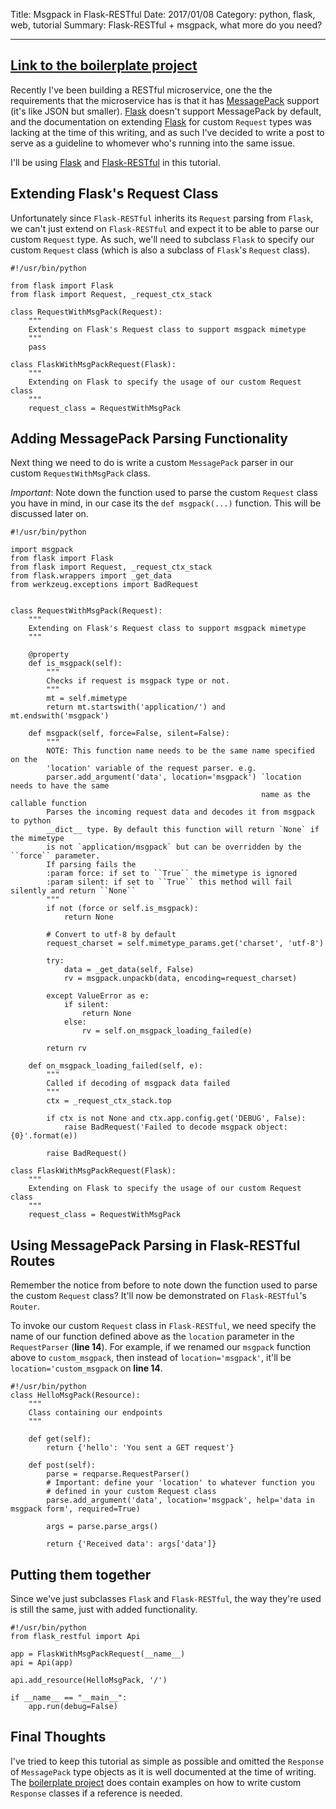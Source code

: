 Title: Msgpack in Flask-RESTful
Date: 2017/01/08
Category: python, flask, web, tutorial
Summary: Flask-RESTful + msgpack, what more do you need?

---

## **[Link to the boilerplate project](https://github.com/kendricktan/flaskrestful-custom-request)**

Recently I've been building a RESTful microservice, one the the requirements that the microservice has is that it has [MessagePack](http://msgpack.org/index.html) support (it's like JSON but smaller). [Flask](https://flask.pocoo.org) doesn't support MessagePack by default, and the documentation on extending [Flask](https://flask.pocoo.org) for custom `Request` types was lacking at the time of this writing, and as such I've decided to write a post to serve as a guideline to whomever who's running into the same issue.

I'll be using [Flask](https://flask.pocoo.org) and [Flask-RESTful](http://flask-restful-cn.readthedocs.io/en/0.3.4/) in this tutorial.

## **Extending Flask's Request Class**

Unfortunately since `Flask-RESTful` inherits its `Request` parsing from `Flask`, we can't just extend on `Flask-RESTful` and expect it to be able to parse our custom `Request` type. As such, we'll need to subclass `Flask` to specify our custom `Request` class (which is also a subclass of `Flask`'s `Request` class).

    #!/usr/bin/python

    from flask import Flask
    from flask import Request, _request_ctx_stack

    class RequestWithMsgPack(Request):
        """
        Extending on Flask's Request class to support msgpack mimetype
        """
        pass

    class FlaskWithMsgPackRequest(Flask):
        """
        Extending on Flask to specify the usage of our custom Request class
        """
        request_class = RequestWithMsgPack

## **Adding MessagePack Parsing Functionality**

Next thing we need to do is write a custom `MessagePack` parser in our custom `RequestWithMsgPack` class.

*Important*: Note down the function used to parse the custom `Request` class you have in mind, in our case its the `def msgpack(...)`  function. This will be discussed later on.

    #!/usr/bin/python

    import msgpack
    from flask import Flask
    from flask import Request, _request_ctx_stack
    from flask.wrappers import _get_data
    from werkzeug.exceptions import BadRequest


    class RequestWithMsgPack(Request):
        """
        Extending on Flask's Request class to support msgpack mimetype
        """

        @property
        def is_msgpack(self):
            """
            Checks if request is msgpack type or not.
            """
            mt = self.mimetype
            return mt.startswith('application/') and mt.endswith('msgpack')

        def msgpack(self, force=False, silent=False):
            """
            NOTE: This function name needs to be the same name specified on the
            'location' variable of the request parser. e.g.
            parser.add_argument('data', location='msgpack') `location needs to have the same
                                                            name as the callable function
            Parses the incoming request data and decodes it from msgpack to python
            __dict__ type. By default this function will return `None` if the mimetype
            is not `application/msgpack` but can be overridden by the ``force`` parameter.
            If parsing fails the
            :param force: if set to ``True`` the mimetype is ignored
            :param silent: if set to ``True`` this method will fail silently and return ``None``
            """
            if not (force or self.is_msgpack):
                return None

            # Convert to utf-8 by default
            request_charset = self.mimetype_params.get('charset', 'utf-8')

            try:
                data = _get_data(self, False)
                rv = msgpack.unpackb(data, encoding=request_charset)

            except ValueError as e:
                if silent:
                    return None
                else:
                    rv = self.on_msgpack_loading_failed(e)

            return rv

        def on_msgpack_loading_failed(self, e):
            """
            Called if decoding of msgpack data failed
            """
            ctx = _request_ctx_stack.top

            if ctx is not None and ctx.app.config.get('DEBUG', False):
                raise BadRequest('Failed to decode msgpack object: {0}'.format(e))

            raise BadRequest()

    class FlaskWithMsgPackRequest(Flask):
        """
        Extending on Flask to specify the usage of our custom Request class
        """
        request_class = RequestWithMsgPack

## **Using MessagePack Parsing in Flask-RESTful Routes** 

Remember the notice from before to note down the function used to parse the custom `Request` class? It'll now be demonstrated on `Flask-RESTful`'s `Router`.

To invoke our custom `Request` class in `Flask-RESTful`, we need specify the name of our function defined above as the `location` parameter in the `RequestParser` (**line 14**). For example, if we renamed our `msgpack` function above to `custom_msgpack`, then instead of `location='msgpack'`, it'll be `location='custom_msgpack` on **line 14**.

    #!/usr/bin/python
    class HelloMsgPack(Resource):
        """
        Class containing our endpoints
        """

        def get(self):
            return {'hello': 'You sent a GET request'}

        def post(self):
            parse = reqparse.RequestParser()
            # Important: define your 'location' to whatever function you
            # defined in your custom Request class
            parse.add_argument('data', location='msgpack', help='data in msgpack form', required=True)

            args = parse.parse_args()

            return {'Received data': args['data']}

## **Putting them together**

Since we've just subclasses `Flask` and `Flask-RESTful`, the way they're used is still the same, just with added functionality.

    #!/usr/bin/python
    from flask_restful import Api

    app = FlaskWithMsgPackRequest(__name__)
    api = Api(app)

    api.add_resource(HelloMsgPack, '/')

    if __name__ == "__main__":
        app.run(debug=False)

## **Final Thoughts**

I've tried to keep this tutorial as simple as possible and omitted the `Response` of `MessagePack` type objects as it is well documented at the time of writing. The [boilerplate project](https://github.com/kendricktan/flaskrestful-custom-request) does contain examples on how to write custom `Response` classes if a reference is needed.